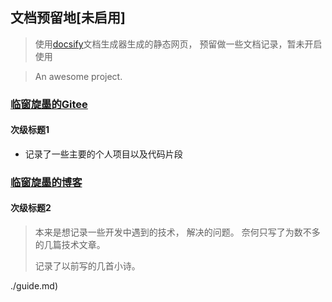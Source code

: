 ## 

## 文档预留地[未启用]

> 使用[docsify](https://docsify.js.org/#/zh-cn/)文档生成器生成的静态网页， 预留做一些文档记录，暂未开启使用

> An awesome project.

### [临窗旋墨的Gitee](https://gitee.com/lcxm)

#### 次级标题1

- 记录了一些主要的个人项目以及代码片段

### [临窗旋墨的博客](https://xuqiudong.cn/)

#### 次级标题2

> 本来是想记录一些开发中遇到的技术， 解决的问题。 奈何只写了为数不多的几篇技术文章。
>
> 记录了以前写的几首小诗。

./guide.md)